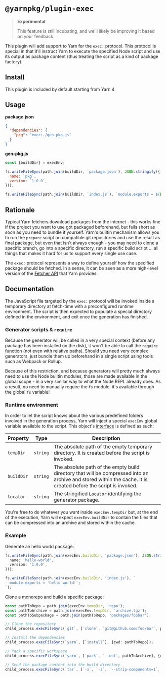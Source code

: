 # `@yarnpkg/plugin-exec`

> **Experimental**
>
> This feature is still incubating, and we'll likely be improving it based on your feedback.

This plugin will add support to Yarn for the `exec:` protocol. This protocol is special in that it'll instruct Yarn to execute the specified Node script and use its output as package content (thus treating the script as a kind of package factory).

## Install

This plugin is included by default starting from Yarn 4.

## Usage

**package.json**

```json
{
  "dependencies": {
    "pkg": "exec:./gen-pkg.js"
  }
}
```

**gen-pkg.js**

```js
const {buildDir} = execEnv;

fs.writeFileSync(path.join(buildDir, `package.json`), JSON.stringify({
  name: `pkg`,
  version: `1.0.0`,
}));

fs.writeFileSync(path.join(buildDir, `index.js`), `module.exports = ${Date.now()};\n`);
```

## Rationale

Typical Yarn fetchers download packages from the internet - this works fine if the project you want to use got packaged beforehand, but fails short as soon as you need to bundle it yourself. Yarn's builtin mechanism allows you to run the `prepare` script on compatible git repositories and use the result as final package, but even that isn't always enough - you may need to clone a specific branch, go into a specific directory, run a specific build script ... all things that makes it hard for us to support every single use case.

The `exec:` protocol represents a way to define yourself how the specified package should be fetched. In a sense, it can be seen as a more high-level version of the [Fetcher API](/advanced/lexicon#fetcher) that Yarn provides.

## Documentation

The JavaScript file targeted by the `exec:` protocol will be invoked inside a temporary directory at fetch-time with a preconfigured runtime environment. The script is then expected to populate a special directory defined in the environment, and exit once the generation has finished.

### Generator scripts & `require`

Because the generator will be called in a very special context (before any package has been installed on the disk), it won't be able to call the `require` function (not even with relative paths). Should you need very complex generators, just bundle them up beforehand in a single script using tools such as Webpack or Rollup.

Because of this restriction, and because generators will pretty much always need to use the Node builtin modules, those are made available in the global scope - in a very similar way to what the Node REPL already does. As a result, no need to manually require the `fs` module: it's available through the global `fs` variable!

### Runtime environment

In order to let the script knows about the various predefined folders involved in the generation process, Yarn will inject a special `execEnv` global variable available to the script. This object's [interface](/api/interfaces/plugin_exec.execenv.html) is defined as such:

| Property   | Type     | Description                                                                                                                                                     |
| ---------- | -------- | --------------------------------------------------------------------------------------------------------------------------------------------------------------- |
| `tempDir`  | `string` | The absolute path of the empty temporary directory. It is created before the script is invoked.                                                                 |
| `buildDir` | `string` | The absolute path of the empty build directory that will be compressed into an archive and stored within the cache. It is created before the script is invoked. |
| `locator`  | `string` | The stringified `Locator` identifying the generator package.                                                                                                    |

You're free to do whatever you want inside `execEnv.tempDir` but, at the end of the execution, Yarn will expect `execEnv.buildDir` to contain the files that can be compressed into an archive and stored within the cache.

### Example

Generate an hello world package:

```ts
fs.writeFileSync(path.join(execEnv.buildDir, 'package.json'), JSON.stringify({
  name: 'hello-world',
  version: '1.0.0',
}));

fs.writeFileSync(path.join(execEnv.buildDir, 'index.js'), `
  module.exports = 'hello world!';
`);
```

Clone a monorepo and build a specific package:

```ts
const pathToRepo = path.join(execEnv.tempDir, 'repo');
const pathToArchive = path.join(execEnv.tempDir, 'archive.tgz');
const pathToSubpackage = path.join(pathToRepo, 'packages/foobar');

// Clone the repository
child_process.execFileSync(`git`, [`clone`, `git@github.com:foo/bar`, pathToRepo]);

// Install the dependencies
child_process.execFileSync(`yarn`, [`install`], {cwd: pathToRepo});

// Pack a specific workspace
child_process.execFileSync(`yarn`, [`pack`, `--out`, pathToArchive], {cwd: pathToSubpackage});

// Send the package content into the build directory
child_process.execFileSync(`tar`, [`-x`, `-z`, `--strip-components=1`, `-f`, pathToArchive, `-C`, execEnv.buildDir]);
```
